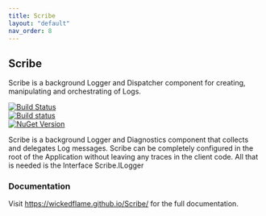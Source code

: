 ```yaml
---
title: Scribe
layout: "default"
nav_order: 8
---
```

## Scribe
Scribe is a background Logger and Dispatcher component for creating, manipulating and orchestrating of Logs.  
  
[![Build Status](https://travis-ci.org/WickedFlame/Scribe.svg?branch=master)](https://travis-ci.org/WickedFlame/Scribe)  
[![Build status](https://ci.appveyor.com/api/projects/status/bxv7l0mb06wpej04/branch/master?svg=true)](https://ci.appveyor.com/project/chriswalpen/scribe/branch/master)  
[![NuGet Version](https://img.shields.io/nuget/v/scribe.svg?style=flat)](https://www.nuget.org/packages/scribe/)  
  
Scribe is a background Logger and Diagnostics component that collects and delegates Log messages. Scribe can be completely configured in the root of the Application without leaving any traces in the client code. All that is needed is the Interface Scribe.ILogger  
  
### Documentation
Visit https://wickedflame.github.io/Scribe/ for the full documentation.